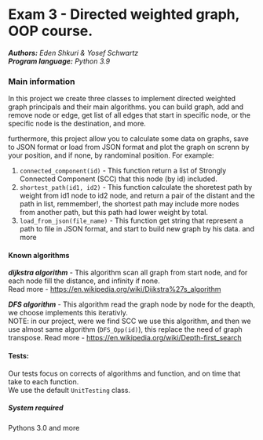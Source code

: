 # Exam 3 - Directed weighted graph, OOP course. 
***Authors:** Eden Shkuri & Yosef Schwartz*  
***Program language:** Python 3.9*

### Main information
In this project we create three classes to implement directed weighted graph principals and their main algorithms.
you can build graph, add and remove node or edge, get list of all edges that start in specific node, or the specific node is the destination, and more.

furthermore, this project allow you to calculate some data on graphs, save to JSON format or load from JSON format and plot the graph on screnn by your position, and if none, by randominal position.
For example:
1. `connected_component(id)` - This function return a list of Strongly Connected Component (SCC) that this node (by id) included.  
2. `shortest_path(id1, id2)` - This function calculate the shoretest path by weight from id1 node to id2 node, and return a pair of the distant and the path in list, remmember!, the shortest path may include more nodes from another path, but this path had lower weight by total.
3. `load_from_json(file_name)` - This function get string that represent a path to file in JSON format, and start to build new graph by his data.  and more

#### Known algorithms
***dijkstra algorithm*** - This algorithm scan all graph from start node, and for each node fill the distance, and infinity if none.  
Read more - https://en.wikipedia.org/wiki/Dijkstra%27s_algorithm

***DFS algorithm*** - This algorithm read the graph node by node for the deapth, we choose implements this iterativly.  
NOTE: in our project, were we find SCC we use this algorithm, and then we use almost same algorithm (`DFS_Opp(id)`), this replace the need of graph transpose.
Read more - https://en.wikipedia.org/wiki/Depth-first_search

#### Tests:  
Our tests focus on corrects of algorithms and function, and on time that take to each function.  
We use the default `UnitTesting` class.

##### System required  
Pythons 3.0 and more
